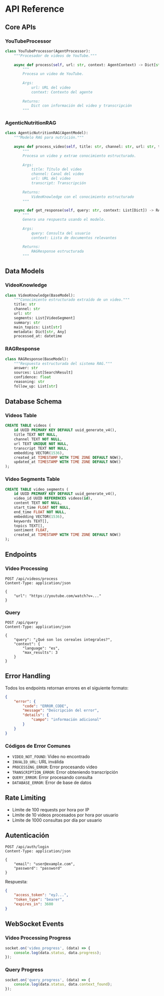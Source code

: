 # API Reference

## Core APIs

### YouTubeProcessor

```python
class YouTubeProcessor(AgentProcessor):
    """Procesador de videos de YouTube."""
    
    async def process(self, url: str, context: AgentContext) -> Dict[str, Any]:
        """
        Procesa un video de YouTube.
        
        Args:
            url: URL del video
            context: Contexto del agente
            
        Returns:
            Dict con información del video y transcripción
        """
```

### AgenticNutritionRAG

```python
class AgenticNutritionRAG(AgentModel):
    """Modelo RAG para nutrición."""
    
    async def process_video(self, title: str, channel: str, url: str, transcript: str) -> VideoKnowledge:
        """
        Procesa un video y extrae conocimiento estructurado.
        
        Args:
            title: Título del video
            channel: Canal del video
            url: URL del video
            transcript: Transcripción
            
        Returns:
            VideoKnowledge con el conocimiento estructurado
        """
    
    async def get_response(self, query: str, context: List[Dict]) -> RAGResponse:
        """
        Genera una respuesta usando el modelo.
        
        Args:
            query: Consulta del usuario
            context: Lista de documentos relevantes
            
        Returns:
            RAGResponse estructurada
        """
```

## Data Models

### VideoKnowledge

```python
class VideoKnowledge(BaseModel):
    """Conocimiento estructurado extraído de un video."""
    title: str
    channel: str
    url: str
    segments: List[VideoSegment]
    summary: str
    main_topics: List[str]
    metadata: Dict[str, Any]
    processed_at: datetime
```

### RAGResponse

```python
class RAGResponse(BaseModel):
    """Respuesta estructurada del sistema RAG."""
    answer: str
    sources: List[SearchResult]
    confidence: float
    reasoning: str
    follow_up: List[str]
```

## Database Schema

### Videos Table

```sql
CREATE TABLE videos (
    id UUID PRIMARY KEY DEFAULT uuid_generate_v4(),
    title TEXT NOT NULL,
    channel TEXT NOT NULL,
    url TEXT UNIQUE NOT NULL,
    transcript TEXT NOT NULL,
    embedding VECTOR(1536),
    created_at TIMESTAMP WITH TIME ZONE DEFAULT NOW(),
    updated_at TIMESTAMP WITH TIME ZONE DEFAULT NOW()
);
```

### Video Segments Table

```sql
CREATE TABLE video_segments (
    id UUID PRIMARY KEY DEFAULT uuid_generate_v4(),
    video_id UUID REFERENCES videos(id),
    content TEXT NOT NULL,
    start_time FLOAT NOT NULL,
    end_time FLOAT NOT NULL,
    embedding VECTOR(1536),
    keywords TEXT[],
    topics TEXT[],
    sentiment FLOAT,
    created_at TIMESTAMP WITH TIME ZONE DEFAULT NOW()
);
```

## Endpoints

### Video Processing

```http
POST /api/videos/process
Content-Type: application/json

{
    "url": "https://youtube.com/watch?v=..."
}
```

### Query

```http
POST /api/query
Content-Type: application/json

{
    "query": "¿Qué son los cereales integrales?",
    "context": {
        "language": "es",
        "max_results": 3
    }
}
```

## Error Handling

Todos los endpoints retornan errores en el siguiente formato:

```json
{
    "error": {
        "code": "ERROR_CODE",
        "message": "Descripción del error",
        "details": {
            "campo": "información adicional"
        }
    }
}
```

### Códigos de Error Comunes

- `VIDEO_NOT_FOUND`: Video no encontrado
- `INVALID_URL`: URL inválida
- `PROCESSING_ERROR`: Error procesando video
- `TRANSCRIPTION_ERROR`: Error obteniendo transcripción
- `QUERY_ERROR`: Error procesando consulta
- `DATABASE_ERROR`: Error de base de datos

## Rate Limiting

- Límite de 100 requests por hora por IP
- Límite de 10 videos procesados por hora por usuario
- Límite de 1000 consultas por día por usuario

## Autenticación

```http
POST /api/auth/login
Content-Type: application/json

{
    "email": "user@example.com",
    "password": "password"
}
```

Respuesta:

```json
{
    "access_token": "eyJ...",
    "token_type": "bearer",
    "expires_in": 3600
}
```

## WebSocket Events

### Video Processing Progress

```javascript
socket.on('video_progress', (data) => {
    console.log(data.status, data.progress);
});
```

### Query Progress

```javascript
socket.on('query_progress', (data) => {
    console.log(data.status, data.context_found);
});
